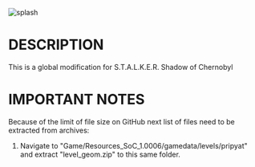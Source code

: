 ![splash](https://user-images.githubusercontent.com/27158522/163794119-c0fe7b0c-56b4-4cb8-ae68-6c7036bd3caa.jpg)

# DESCRIPTION
This is a global modification for S.T.A.L.K.E.R. Shadow of Chernobyl

# IMPORTANT NOTES
Because of the limit of file size on GitHub next list of files need to be extracted from archives:
1. Navigate to "Game/Resources_SoC_1.0006/gamedata/levels/pripyat" and extract "level_geom.zip" to this same folder.
